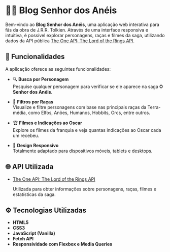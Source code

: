 # 🧙‍♂️ Blog Senhor dos Anéis

Bem-vindo ao **Blog Senhor dos Anéis**, uma aplicação web interativa para fãs da obra de J.R.R. Tolkien. Através de uma interface responsiva e intuitiva, é possível explorar personagens, raças e filmes da saga, utilizando dados da API pública [The One API: The Lord of the Rings API](https://the-one-api.dev/).

## 📌 Funcionalidades

A aplicação oferece as seguintes funcionalidades:

- 🔍 **Busca por Personagem**  
  Pesquise qualquer personagem para verificar se ele aparece na saga **O Senhor dos Anéis**.

- 🧝 **Filtros por Raças**  
  Visualize e filtre personagens com base nas principais raças da Terra-média, como Elfos, Anões, Humanos, Hobbits, Orcs, entre outros.

- 🏆 **Filmes e Indicações ao Oscar**  
  Explore os filmes da franquia e veja quantas indicações ao Oscar cada um recebeu.

- 📱 **Design Responsivo**  
  Totalmente adaptado para dispositivos móveis, tablets e desktops.

## 🌐 API Utilizada

- [The One API: The Lord of the Rings API](https://the-one-api.dev/)

  Utilizada para obter informações sobre personagens, raças, filmes e estatísticas da saga.

## ⚙️ Tecnologias Utilizadas

- **HTML5**  
- **CSS3**  
- **JavaScript (Vanilla)**  
- **Fetch API**  
- **Responsividade com Flexbox e Media Queries**
